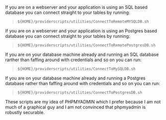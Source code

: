 If you are on a webserver and your application is using an SQL based database you can connect straight to your tables by running:

>     ${HOME}/providerscripts/utilities/ConnectToRemoteMYSQLDB.sh

If you are on a webserver and your application is using an Postgres based database you can connect straight to your tables by running:

>     ${HOME}/providerscripts/utilities/ConnectToRemotePostgresDB.sh

If you are on your database machine already and running an SQL database rarther than faffing around with credentials and so on you can run:

>     ${HOME}/providerscripts/utilities/ConnectToMySQLDB.sh

If you are on your database machine already and running a Postgres database rather than faffing around with credentials and so on you can run:

>     ${HOME}/providerscripts/utilities/ConnectToPostgresDB.sh

These scripts are my idea of PHPMYADMIN which I prefer because I am not much of a graphical guy and I am not convinced that phpmyadmin is robustly securable. 

